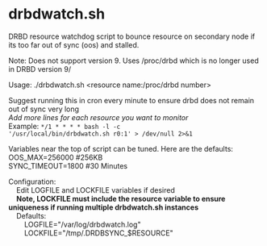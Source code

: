 # drbdwatch.sh
DRBD resource watchdog script to bounce resource on secondary node if its too far out of sync (oos) and stalled.

Note: Does not support version 9.  Uses /proc/drbd which is no longer used in DRBD version 9/

Usage: ./drbdwatch.sh &lt;resource name:/proc/drbd number&gt;
  
Suggest running this in cron every minute to ensure drbd does not remain out of sync very long<br>
  <i>Add more lines for each resource you want to monitor</i><br>
  Example: <code>*/1 * * * * bash -l -c '/usr/local/bin/drbdwatch.sh r0:1' > /dev/null 2>&1</code>
  
Variables near the top of script can be tuned.  Here are the defaults:<br>
OOS_MAX=256000 #256KB<br>
SYNC_TIMEOUT=1800 #30 Minutes<br>
  
Configuration:<br>
  &nbsp;&nbsp;&nbsp;&nbsp;Edit LOGFILE and LOCKFILE variables if desired<br>
  &nbsp;&nbsp;&nbsp;&nbsp;**Note, LOCKFILE must include the resource variable to ensure uniqueness if running multiple drbdwatch.sh instances**<br>
  &nbsp;&nbsp;&nbsp;&nbsp;Defaults:<br>
  &nbsp;&nbsp;&nbsp;&nbsp;&nbsp;&nbsp;&nbsp;&nbsp;LOGFILE="/var/log/drbdwatch.log"<br>
  &nbsp;&nbsp;&nbsp;&nbsp;&nbsp;&nbsp;&nbsp;&nbsp;LOCKFILE="/tmp/.DRDBSYNC_$RESOURCE"<br>
